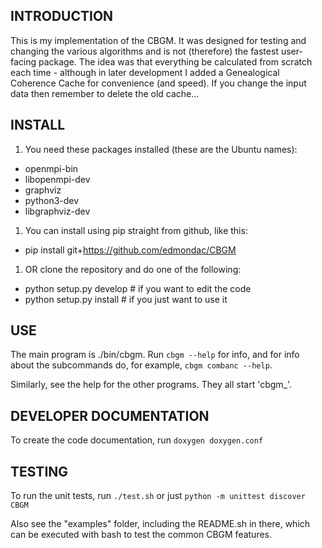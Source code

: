 INTRODUCTION
------------
This is my implementation of the CBGM. It was designed for testing and changing the 
various algorithms and is not (therefore) the fastest user-facing package. The idea
was that everything be calculated from scratch each time - although in later development
I added a Genealogical Coherence Cache for convenience (and speed). If you change the
input data then remember to delete the old cache...

INSTALL
-------
1. You need these packages installed (these are the Ubuntu names):
 - openmpi-bin
 - libopenmpi-dev
 - graphviz
 - python3-dev
 - libgraphviz-dev
1. You can install using pip straight from github, like this:
 - pip install git+https://github.com/edmondac/CBGM
1. OR clone the repository and do one of the following:
 - python setup.py develop  # if you want to edit the code
 - python setup.py install  # if you just want to use it 

USE
---
The main program is ./bin/cbgm.
Run `cbgm --help` for info, and for info about the subcommands do, for example,
`cbgm combanc --help`.

Similarly, see the help for the other programs. They all start 'cbgm_'.

DEVELOPER DOCUMENTATION
---
To create the code documentation, run `doxygen doxygen.conf`

TESTING
---
To run the unit tests, run `./test.sh` or just `python -m unittest discover CBGM`

Also see the "examples" folder, including the README.sh in there, which can be executed
with bash to test the common CBGM features.

